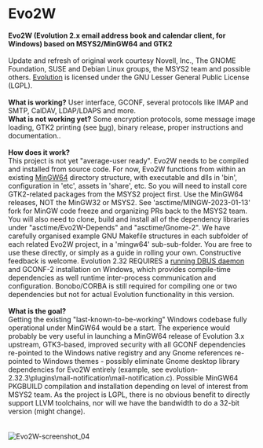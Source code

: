 # Evo2W
<strong>Evo2W (Evolution 2.x email address book and calendar client, for Windows) based on MSYS2/MinGW64 and GTK2</strong><br><br>
Update and refresh of original work courtesy Novell, Inc., The GNOME Foundation, SUSE and Debian Linux groups, the MSYS2 team and possible others. <a href="https://en.wikipedia.org/wiki/GNOME_Evolution" target="_blank">Evolution</a> is licensed under the GNU Lesser General Public License (LGPL). <br><br>
<strong>What is working?</strong> User interface, GCONF, several protocols like IMAP and SMTP, CalDAV, LDAP/LDAPS and more.<br>
<strong>What is not working yet?</strong> Some encryption protocols, some message image loading, GTK2 printing (see <a href="https://github.com/msys2/MINGW-packages/issues/14787">bug</a>), binary release, proper instructions and documentation.. <br><br>
<strong>How does it work?</strong><br>This project is not yet "average-user ready". Evo2W needs to be compiled and installed from source code. For now, Evo2W functions from within an existing <a href="https://stackoverflow.com/questions/30069830/how-can-i-install-mingw-w64-and-msys2">MinGW64</a> directory structure, with executable and dlls in 'bin', configuration in 'etc', assets in 'share', etc. So you will need to install core GTK2-related packages from the MSYS2 project first. Use the MinGW64 releases, NOT the MinGW32 or MSYS2. See 'asctime/MINGW-2023-01-13' fork for MinGW code freeze and organizing PRs back to the MSYS2 team. You will also need to clone, build and install all of the dependency libraries under "asctime/Evo2W-Depends" and "asctime/Gnome-2". We have carefully organised example GNU Makefile structures in each subfolder of each related Evo2W project, in a 'mingw64' sub-sub-folder. You are free to use these directly, or simply as a guide in rolling your own. Constructive feedback is welcome. Evolution 2.32 REQUIRES a <a href="//github.com/asctime/Evo2W-Depends">running DBUS daemon</a> and GCONF-2 installation on Windows, which provides compile-time dependencies as well runtime inter-process communication and configuration. Bonobo/CORBA is still required for compiling one or two dependencies but not for actual Evolution functionality in this version.<br><br>
<strong>What is the goal?</strong><br>Getting the existing "last-known-to-be-working" Windows codebase fully operational under MinGW64 would be a start. The experience would probably be very useful in launching a MinGW64 release of Evolution 3.x upstream, GTK3-based, improved security with all GCONF dependencies re-pointed to the Windows native registry and any Gnome references re-pointed to Windows themes - possibly eliminate Gnome desktop library dependencies for Evo2W entirely (example, see evolution-2.32.3\plugins\mail-notification\mail-notification.c). Possible MinGW64 PKGBUILD compilation and installation depending on level of interest from MSYS2 team. As the project is LGPL, there is no obvious benefit to directly support LLVM toolchains, nor will we have the bandwidth to do a 32-bit version (might change).
<br><br><br>
![Evo2W-screenshot_04](https://user-images.githubusercontent.com/41893923/213171323-8d0b8c3c-e5af-405a-a05e-b67ab8565024.png)
